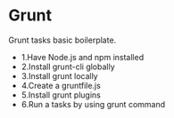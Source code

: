 # Grunt
Grunt tasks basic boilerplate.

* 1.Have Node.js and npm installed
* 2.Install grunt-cli globally
* 3.Install grunt locally 
* 4.Create a gruntfile.js
* 5.Install grunt plugins
* 6.Run a tasks by using grunt command
